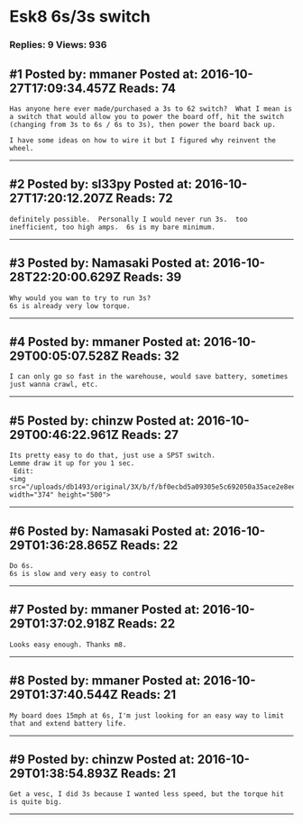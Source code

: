 # Esk8 6s/3s switch

### Replies: 9 Views: 936

## \#1 Posted by: mmaner Posted at: 2016-10-27T17:09:34.457Z Reads: 74

```
Has anyone here ever made/purchased a 3s to 62 switch?  What I mean is a switch that would allow you to power the board off, hit the switch (changing from 3s to 6s / 6s to 3s), then power the board back up.

I have some ideas on how to wire it but I figured why reinvent the wheel.
```

---
## \#2 Posted by: sl33py Posted at: 2016-10-27T17:20:12.207Z Reads: 72

```
definitely possible.  Personally I would never run 3s.  too inefficient, too high amps.  6s is my bare minimum.
```

---
## \#3 Posted by: Namasaki Posted at: 2016-10-28T22:20:00.629Z Reads: 39

```
Why would you wan to try to run 3s?
6s is already very low torque.
```

---
## \#4 Posted by: mmaner Posted at: 2016-10-29T00:05:07.528Z Reads: 32

```
I can only go so fast in the warehouse, would save battery, sometimes just wanna crawl, etc.
```

---
## \#5 Posted by: chinzw Posted at: 2016-10-29T00:46:22.961Z Reads: 27

```
Its pretty easy to do that, just use a SPST switch.
Lemme draw it up for you 1 sec.
 Edit:
<img src="/uploads/db1493/original/3X/b/f/bf0ecbd5a09305e5c692050a35ace2e8ee43ec56.jpg" width="374" height="500">
```

---
## \#6 Posted by: Namasaki Posted at: 2016-10-29T01:36:28.865Z Reads: 22

```
Do 6s. 
6s is slow and very easy to control
```

---
## \#7 Posted by: mmaner Posted at: 2016-10-29T01:37:02.918Z Reads: 22

```
Looks easy enough. Thanks m8.
```

---
## \#8 Posted by: mmaner Posted at: 2016-10-29T01:37:40.544Z Reads: 21

```
My board does 15mph at 6s, I'm just looking for an easy way to limit that and extend battery life.
```

---
## \#9 Posted by: chinzw Posted at: 2016-10-29T01:38:54.893Z Reads: 21

```
Get a vesc, I did 3s because I wanted less speed, but the torque hit is quite big.
```

---
